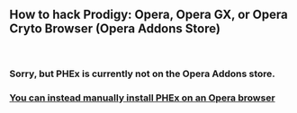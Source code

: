 ## How to hack Prodigy: Opera, Opera GX, or Opera Cryto Browser (Opera Addons Store)

<br>

### Sorry, but PHEx is currently not on the Opera Addons store.
### [You can instead manually install PHEx on an Opera browser](../manual/OPERA.md)
